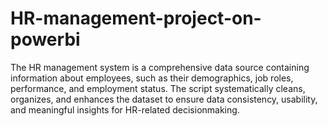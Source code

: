 # HR-management-project-on-powerbi

The HR management system is a
comprehensive data source containing
information about employees, such as their
demographics, job roles, performance, and
employment status. The script systematically
cleans, organizes, and enhances the dataset to
ensure data consistency, usability, and
meaningful insights for HR-related decisionmaking.
